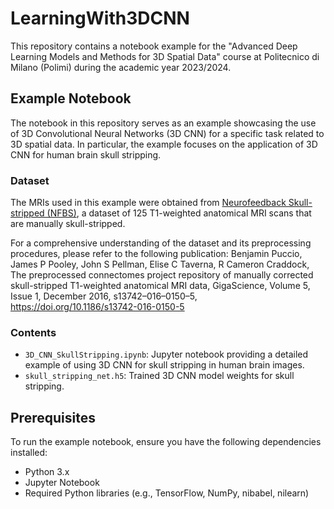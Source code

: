 # LearningWith3DCNN
This repository contains a notebook example for the "Advanced Deep Learning Models and Methods for 3D Spatial Data" course at Politecnico di Milano (Polimi) during the academic year 2023/2024.

## Example Notebook
The notebook in this repository serves as an example showcasing the use of 3D Convolutional Neural Networks (3D CNN) for a specific task related to 3D spatial data. In particular, the example focuses on the application of 3D CNN for human brain skull stripping.

### Dataset
The MRIs used in this example were obtained from [Neurofeedback Skull-stripped (NFBS)](http://preprocessed-connectomes-project.org/NFB_skullstripped/), a dataset of 125 T1-weighted anatomical MRI scans that are manually skull-stripped.

For a comprehensive understanding of the dataset and its preprocessing procedures, please refer to the following publication:
Benjamin Puccio, James P Pooley, John S Pellman, Elise C Taverna, R Cameron Craddock, The preprocessed connectomes project repository of manually corrected skull-stripped T1-weighted anatomical MRI data, GigaScience, Volume 5, Issue 1, December 2016, s13742–016–0150–5, https://doi.org/10.1186/s13742-016-0150-5

### Contents
- `3D_CNN_SkullStripping.ipynb`: Jupyter notebook providing a detailed example of using 3D CNN for skull stripping in human brain images.
- `skull_stripping_net.h5`: Trained 3D CNN model weights for skull stripping.

## Prerequisites
To run the example notebook, ensure you have the following dependencies installed:
- Python 3.x
- Jupyter Notebook
- Required Python libraries (e.g., TensorFlow, NumPy, nibabel, nilearn)
